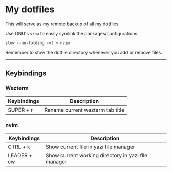 # My dotfiles

This will serve as my remote backup of all my dotfiles

Use GNU's `stow` to easily symlink the packages/configurations:
```shell
stow --no-folding -vt ~ nvim
```

Remember to stow the dotfile directory whenever you add or remove files.

---

## Keybindings

### Wezterm

| Keybindings | Description |
| ---------- | ---------- |
| SUPER + r | Rename current wezterm tab title |

### nvim

| Keybindings | Description |
| ---------- | ---------- |
| CTRL + k | Show current file in yazi file manager |
| LEADER + cw | Show current working directory in yazi file manager |

